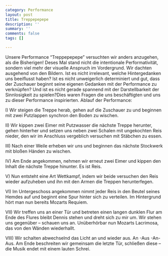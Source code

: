 ```yaml
---
category: Performance
layout: post
title: Treppepepepe
description: ''
summary: ''
comments: false
tags: []

---
```

Unsere Performance “Treppepepepe” versuchten wir anders anzugehen, als die Bisherigen! Deses Mal stand nicht die intentionale Performativität, sondern viel mehr der visuelle Anspruch im Vordergrund. Wir dachten ausgehend von den Bildern. Ist es nicht irrelevant, welche Hintergedanken uns beeiflusst haben? Ist es nicht unweigerlich determiniert und gut, dass der Zuschauer beginnt seine eigenen Gedanken mit der Performance zu verknüpfen? Und ist es nicht gerade spannend mit der Darstellbarkeit der Sinnlosigkeit zu spielen?Dies waren Fragen die uns beschäftigten und uns zu dieser Performance inspirierten. Ablauf der Performance:

I) Wir steigen die Treppe herab, gehen auf die Zuschauer zu und beginnen mit zwei Putzlappen synchron den Boden zu wischen.

II) Wir kippen zwei Eimer mit Putzwasser die nächste Treppe herunter, gehen hinterher und setzen uns neben zwei Schalen mit ungekochten Reis nieder, den wir im Anschluss vergeblich versuchen mit Stäbchen zu essen.

III) Nach einer Weile erheben wir uns und beginnen das nächste Stockwerk mit bloßen Händen zu wischen.

IV) Am Ende angekommen, nehmen wir erneut zwei Eimer und kippen den Inhalt die nächste Treppe hinunter. Es ist Reis.

V) Nun entsteht eine Art Wettkampf, indem wir beide versuchen den Reis wieder aufzuheben und ihn mit den Armen die Treppen herunterfegen.

VI) Im Untergeschoss angekommen nimmt jeder Reis in den Beutel seines Hemdes auf und beginnt eine Spur hinter sich zu verteilen. Im Hintergrund hört man nun bereits Mozarts Requiem.

VII) Wir treffen uns an einer Tür und betreten einen langen dunklen Flur am Ende des Flures bleibt Dennis stehen und dreht sich zu mir um. Wir stehen uns gegenüber – schauen uns an. Unüberhörbar nun Mozarts Lacrimosa, das von den Wänden wiederhallt.

VIII) Wir schalten abwechselnd das Licht an und wieder aus. An -Aus -An- Aus. Am Ende beschreiten wir gemeinsam die letzte Tür, schließen diese – die Musik endet mit einem lauten Schrei.